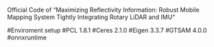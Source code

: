 Official Code of “Maximizing Reflectivity Information: Robust Mobile Mapping System Tightly Integrating Rotary LiDAR and IMU“

#Enviroment setup
#PCL 1.8.1
#Ceres 2.1.0
#Eigen 3.3.7
#GTSAM 4.0.0
#onnxruntime 

